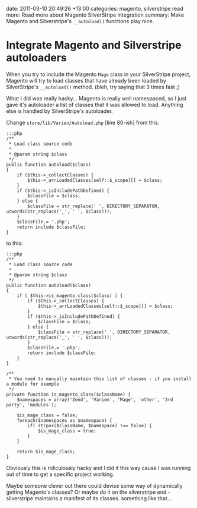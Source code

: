 date: 2011-03-10 20:49:26 +13:00
categories: magento, silverstripe
read more: Read more about Magento SilverStripe integration
summary: Make Magento and Silverstripe's `__autoload()` functions play nice.

# Integrate Magento and Silverstripe autoloaders

When you try to include the Magento `Mage` class in your SilverStripe project, Magento will try to load classes that have already been loaded by SilverStripe's `__autoload()` method. (bleh, try saying that 3 times fast ;)

What I did was really hacky... Magento is really well namespaced, so I just gave it's autoloader a list of classes that it was allowed to load. Anything else is handled by SilverStripe's autoloader.

Change `store/lib/Varien/Autoload.php` \[line 80-ish\] from this:

	:::php
	/**
     * Load class source code
     *
     * @param string $class
     */
    public function autoload($class)
    {
        if ($this->_collectClasses) {
            $this->_arrLoadedClasses[self::$_scope][] = $class;
        }
        if ($this->_isIncludePathDefined) {
            $classFile = $class;
        } else {
            $classFile = str_replace(' ', DIRECTORY_SEPARATOR, ucwords(str_replace('_', ' ', $class)));
        }
        $classFile.= '.php';
        return include $classFile;
    }
	
to this:

	:::php
	/**
	 * Load class source code
	 *
	 * @param string $class
	 */
	public function autoload($class)
	{	
		if ( $this->is_magento_class($class) ) {
			if ($this->_collectClasses) {
				$this->_arrLoadedClasses[self::$_scope][] = $class;
			}
			if ($this->_isIncludePathDefined) {
				$classFile = $class;
			} else {
				$classFile = str_replace(' ', DIRECTORY_SEPARATOR, ucwords(str_replace('_', ' ', $class)));
			}
			$classFile.= '.php';
			return include $classFile;	
		}
	}

	/**
	 * You need to manually maintain this list of classes - if you install a module for example
	 */
	private function is_magento_class($className) {
		$namespaces = array('Zend', 'Varien', 'Mage', 'other', '3rd party', 'modules');
	
		$is_mage_class = false;
		foreach($namespaces as $namespace) {
			if( strpos($className, $namespace) !== false) {
				$is_mage_class = true;
			}
		}
	
		return $is_mage_class;
	}

Obviously this is ridiculously hacky and I did it this way cause I was running out of time to get a specific project working.

Maybe someone clever out there could devise some way of dynamically getting Magento's classes? Or maybe do it on the silverstripe end - silverstripe maintains a manifest of its classes. something like that...
